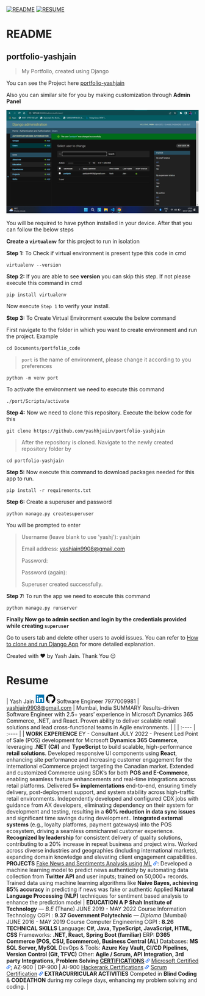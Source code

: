 [![README](https://img.shields.io/badge/README-blue)](#readme)
[![RESUME](https://img.shields.io/badge/RESUME-grey)](#resume)

# README

## portfolio-yashjain
> My Portfolio, created using Django

You can see the Project here [portfolio-yashjain](https://portfolio-yashjain.herokuapp.com)

Also you can similar site for you by making customization through **Admin Panel**

<!-- Admin Panel image -->
![Admin Panel ScreenShot](media/images/DjangoAdmin.png)

You will be required to have python installed in your device. After that you can follow the below steps

**Create a `virtualenv`** for this project to run in isolation

**Step 1:** To Check if virtual environment is present type this code in cmd
```
virtualenv --version
```

**Step 2:** If you are able to see **version** you can skip this step. If not please execute this command in cmd
```
pip install virtualenv
```
Now execute `Step 1` to verify your install.

**Step 3:** To Create Virtual Environment execute the below command

First navigate to the folder in which you want to create environment and run the project. Example
```
cd Documents/portfolio_code
```

>`port` is the name of environment, please change it according to you preferences
```
python -m venv port
```
To activate the environment we need to execute this command
```
./port/Scripts/activate
```

**Step 4:** Now we need to clone this repository. Execute the below code for this
```
git clone https://github.com/yashhjaiin/portfolio-yashjain
```

>After the repository is cloned. Navigate to the newly created repository folder by
```
cd portfolio-yashjain
```

**Step 5:** Now execute this command to download packages needed for this app to run.
```
pip install -r requirements.txt
```

**Step 6:** Create a superuser and password
```
python manage.py createsuperuser
```
You will be prompted to enter
>Username (leave blank to use 'yashj'): yashjain
>
>Email address: yashjain9908@gmail.com
>
>Password:
>
>Password (again):
>
>Superuser created successfully.

**Step 7:** To run the app we need to execute this command
```
python manage.py runserver
```

**Finally Now go to admin section and login by the credentials provided while creating `superuser`**

Go to users tab and delete other users to avoid issues. You can refer to [How to clone and run Django App](https://www.geeksforgeeks.org/clone-and-run-a-django-project-from-github/) for more detailed explanation.

Created with :heart: by Yash Jain. Thank You :relieved:

# Resume


| Yash Jain                                           [![][image1]](https://www.linkedin.com/in/yashh-jain/)     [![][image2]](https://github.com/yashhjaiin)   Software Engineer                                                                                             7977009981  |  [yashjain9908@gmail.com](mailto:yashjain9908@gmail.com)  |  Mumbai, India  SUMMARY  Results-driven Software Engineer with 2.5+ years’ experience in Microsoft Dynamics 365 Commerce, .NET, and React. Proven ability to deliver scalable retail solutions and lead cross-functional teams in Agile environments. |  |
| :---- | :---- |
| **WORK EXPERIENCE**  EY \- Consultant JULY 2022 \- Present Led Point of Sale (POS) development for Microsoft **Dynamics 365 Commerce**, leveraging **.NET (C\#)** and **TypeScript** to build scalable, high-performance **retail solutions**. Developed responsive UI components using **React**, enhancing site performance and increasing customer engagement for the international eCommerce project targeting the Canadian market. Extended and customized Commerce using SDK’s for both **POS and E-Commerce**, enabling seamless feature enhancements and real-time integrations across retail platforms. Delivered **5+ implementations** end-to-end, ensuring timely delivery, post-deployment support, and system stability across high-traffic retail environments. Independently developed and configured CDX jobs with guidance from AX developers, eliminating dependency on their system for development and testing, resulting in a **60% reduction in data sync issues** and significant time savings during development.. **Integrated external systems** (e.g., loyalty platforms, payment gateways) into the POS ecosystem, driving a seamless omnichannel customer experience. **Recognized by leadership** for consistent delivery of quality solutions, contributing to a 20% increase in repeat business and project wins. Worked across diverse industries and geographies (including international markets), expanding domain knowledge and elevating client engagement capabilities. **PROJECTS** [Fake News and Sentiments Analysis using ML](https://github.com/yashhjaiin/13_Webframework_to_Predict_FakeNews) [![][image3]](https://drive.google.com/drive/folders/1JRSFVzjIfU7B4mrrIjq_UuJ9EPmZBRnL?usp=drive_link): Developed a machine learning model to predict news authenticity by automating data collection from **Twitter API** and user inputs; trained on 50,000+ records. Trained data using machine learning algorithms like **Naive Bayes, achieving 85% accuracy** in predicting if news was fake or authentic Applied **Natural Language Processing (NLP)** techniques for sentiment based analysis to enhance the prediction model | **EDUCATION A P Shah Institute of Technology** — *B.E* (Thane) JUNE 2019 \- MAY 2022 Course Information Technology                             CGPI : **9.37 Government Polytechnic** — *Diploma* (Mumbai) JUNE 2016 \- MAY 2019 Course Computer Engineering                                          CGPI :  **8.26** **TECHNICAL SKILLS** Language: **C\#, Java, TypeScript, JavaScript, HTML, CSS** Frameworks: **.NET, React, Spring Boot (familiar)** ERP: **D365 Commerce (POS, CSU, Ecommerce), Business Central (AL)** Databases: **MS SQL Server, MySQL** DevOps & Tools: **Azure Key Vault, CI/CD Pipelines, Version Control (Git, TFVC)** Other: **Agile / Scrum, API Integration, 3rd party Integrations, Problem Solving [CERTIFICATIONS](https://drive.google.com/drive/folders/17z9QH11MfLzGewN7SvJadalLeRSYJXmX?usp=sharing) ![][image3]**  [Microsoft Certified ![][image3]:](https://drive.google.com/drive/folders/1JRSFVzjIfU7B4mrrIjq_UuJ9EPmZBRnL?usp=drive_link) AZ-900 | DP-900 | AI-900 [Hackerank Certifications](https://drive.google.com/drive/folders/1_LxzicHjQ6tAS9ENVjQYsgj5eqM6bKxs?usp=drive_link) [![][image3]](https://drive.google.com/drive/folders/1JRSFVzjIfU7B4mrrIjq_UuJ9EPmZBRnL?usp=drive_link) [Scrum Certification](https://drive.google.com/drive/folders/1_oNknjOC2yHAt65shaxx9z88Od9-D_su?usp=drive_link) [![][image3]](https://drive.google.com/drive/folders/1JRSFVzjIfU7B4mrrIjq_UuJ9EPmZBRnL?usp=drive_link) **EXTRACURRICULAR ACTIVITIES** Competed in **Blind Coding** & **CODEATHON** during my college days, enhancing my problem solving and coding. |

[image1]: <data:image/png;base64,iVBORw0KGgoAAAANSUhEUgAAABgAAAAYCAYAAADgdz34AAAAaUlEQVR4XmNgoAso2/SfJnh4WoAMMDSQiglZQLElhCzA0EAqxmYBCIOAUe1WTA2kYlwWUA1jswBbEL3/9A1DHB2Ede+mngW4AM0tAAGqWIBLPbocVSzApWfUglELUBVT1QKq4mFkAQ0BAKEr/zGtTlKuAAAAAElFTkSuQmCC>

[image2]: <data:image/png;base64,iVBORw0KGgoAAAANSUhEUgAAABgAAAAYCAYAAADgdz34AAAApklEQVR4Xt2NQQ6AMAgEe/MZPtWf+gyvmpjUlIEitJ6chEOXZVpKnBPzCZT2Jg0F0QnBo+y4sDw6JlaJWW+srmBpFmqZoHUcvcVXHwgPF+L3IHQ8HzAUPyeh53Yx2Gt7gK1onw4mUT4VTKJ8DGY+oecnH7iLBLwXDgbdImCPI6jhircqNlDo3lhLs9hAqeUQvBYApaFblr0D9ryuInIU6bziHXu7mws14fN/zKVlKAAAAABJRU5ErkJggg==>

[image3]: <data:image/png;base64,iVBORw0KGgoAAAANSUhEUgAAAAsAAAALCAYAAACprHcmAAAAT0lEQVR4XmNgwAGcWr/8h+OWN9Lo8nCAohCfBpgkITHsgrjE0a1GF4dz0AXR2Zi6kPjo4iiSKIK4xLEJYhODSADDD91qrAphAF0DujwMAACL5Y+Jn/Cm3AAAAABJRU5ErkJggg==>
